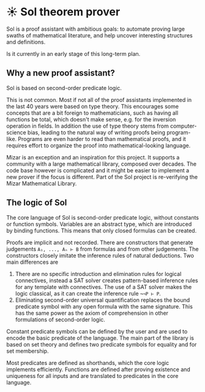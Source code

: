 # ☀️ Sol theorem prover

Sol is a proof assistant with ambitious goals: to automate proving large
swaths of mathematical literature, and help uncover interesting structures
and definitions.

Is it currently in an early stage of this long-term plan.

## Why a new proof assistant?

Sol is based on second-order predicate logic.

This is not common. Most if not all of the proof assistants implemented in
the last 40 years were based on type theory. This encourages some concepts
that are a bit foreign to mathematicians, such as having all functions be
total, which doesn't make sense, e.g. for the inversion operation in fields.
In addition the use of type theory stems from computer-science bias, leading
to the natural way of writing proofs being program-like. Programs are even
harder to read than mathematical proofs, and it requires effort to organize
the proof into mathematical-looking language.

Mizar is an exception and an inspiration for this project. It supports a
community with a large mathematical library, composed over decades. The code
base however is complicated and it might be easier to implement a new prover
if the focus is different. Part of the Sol project is re-verifying the Mizar
Mathematical Library.

## The logic of Sol

The core language of Sol is second-order predicate logic, without constants
or function symbols. Variables are an abstract type, which are introduced by
binding functions. This means that only closed formulas can be created.

Proofs are implicit and not recorded. There are constructors that generate
judgements `A₁, ..., Aₙ ⊢ B` from formulas and from other judgements. The
constructors closely imitate the inference rules of natural deductions. Two
main differences are
1. There are no specific introduction and elimination rules for logical
    connectives, instead a SAT solver creates pattern-based inference rules
    for any template with connectives. The use of a SAT solver makes the
    logic classical, as it can create the inference rule `¬¬P ⊢ P`.
2. Eliminating second-order universal quantification replaces the bound
    predicate symbol with any open formula with the same signature. This
    has the same power as the axiom of comprehension in other formulations
    of second-order logic.

Constant predicate symbols can be defined by the user and are used to encode
the basic predicate of the language. The main part of the library is based
on set theory and defines two predicate symbols for equality and for set
membership.

Most predicates are defined as shorthands, which the core logic implements
efficiently. Functions are defined after proving existence and uniqueness
for all inputs and are translated to predicates in the core language.

